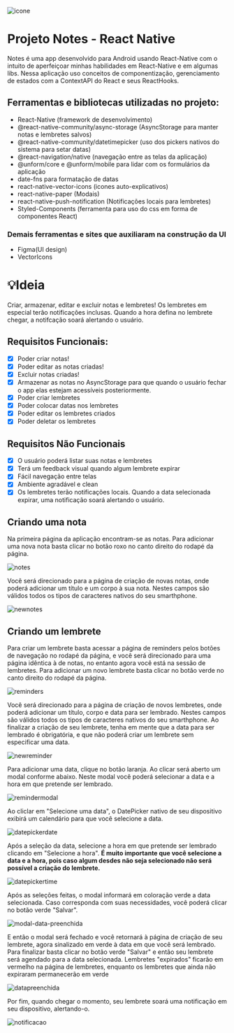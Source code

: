 ![icone](https://github.com/Jordaobm/notes-React-Native/blob/main/android/app/src/main/res/mipmap-xxxhdpi/ic_launcher.png)

# Projeto Notes - React Native

Notes é uma app desenvolvido para Android usando React-Native com o intuito de aperfeiçoar minhas habilidades em React-Native e em algumas libs. Nessa aplicação uso conceitos de componentização, gerenciamento de estados com a ContextAPI do React e seus ReactHooks.

## Ferramentas e bibliotecas utilizadas no projeto:

- React-Native (framework de desenvolvimento)
- @react-native-community/async-storage (AsyncStorage para manter notas e lembretes salvos)
- @react-native-community/datetimepicker (uso dos pickers nativos do sistema para setar datas)
- @react-navigation/native (navegação entre as telas da aplicação)
- @unform/core e @unform/mobile para lidar com os formulários da aplicação
- date-fns para formatação de datas
- react-native-vector-icons (icones auto-explicativos)
- react-native-paper (Modais)
- react-native-push-notification (Notificações locais para lembretes)
- Styled-Components (ferramenta para uso do css em forma de componentes React)

### Demais ferramentas e sites que auxiliaram na construção da UI

- Figma(UI design)
- VectorIcons

# 💡Ideia

Criar, armazenar, editar e excluir notas e lembretes! Os lembretes em especial terão notificações inclusas. Quando a hora defina no lembrete chegar, a notifcação soará alertando o usuário.

## Requisitos Funcionais:

- [x]  Poder criar notas!
- [x]  Poder editar as notas criadas!
- [x]  Excluir notas criadas!
- [x]  Armazenar as notas no AsyncStorage para que quando o usuário fechar o app elas estejam acessíveis posteriormente.
- [x]  Poder criar lembretes
- [x]  Poder colocar datas nos lembretes
- [x]  Poder editar os lembretes criados
- [x]  Poder deletar os lembretes

## Requisitos Não Funcionais

- [x]  O usuário poderá listar suas notas e lembretes
- [x]  Terá um feedback visual quando algum lembrete expirar
- [x]  Fácil navegação entre telas
- [x]  Ambiente agradável e clean
- [x]  Os lembretes terão notificações locais. Quando a data selecionada expirar, uma notificação soará alertando o usuário.

## Criando uma nota

Na primeira página da aplicação encontram-se as notas. Para adicionar uma nova nota basta clicar no botão roxo no canto direito do rodapé da página.

![notes](https://github.com/Jordaobm/notes-React-Native/blob/main/assets/documentation/Notes.jpg)

Você será direcionado para a página de criação de novas notas, onde poderá adicionar um título e um corpo à sua nota. Nestes campos são válidos todos os tipos de caracteres nativos do seu smarthphone.

![newnotes](https://github.com/Jordaobm/notes-React-Native/blob/main/assets/documentation/NewNotes.jpg)


## Criando um lembrete

Para criar um lembrete basta acessar a página de reminders pelos botões de navegação no rodapé da página, e você será direcionado para uma página idêntica à de notas, no entanto agora você está na sessão de lembretes. Para adicionar um novo lembrete basta clicar no botão verde no canto direito do rodapé da página.

![reminders](https://github.com/Jordaobm/notes-React-Native/blob/main/assets/documentation/Reminders.jpg)

Você será direcionado para a página de criação de novos lembretes, onde poderá adicionar um título, corpo e data para ser lembrado. Nestes campos são válidos todos os tipos de caracteres nativos do seu smarthphone. Ao finalizar a criação de seu lembrete, tenha em mente que a data para ser lembrado é obrigatória, e que não poderá criar um lembrete sem especificar uma data. 

![newreminder](https://github.com/Jordaobm/notes-React-Native/blob/main/assets/documentation/NewReminder.jpg)

Para adicionar uma data, clique no botão laranja. Ao clicar será aberto um modal conforme abaixo. Neste modal você poderá selecionar a data e a hora em que pretende ser lembrado.

![remindermodal](https://github.com/Jordaobm/notes-React-Native/blob/main/assets/documentation/modal.jpg)

Ao cliclar em "Selecione uma data", o DatePicker nativo de seu dispositivo exibirá um calendário para que você selecione a data.

![datepickerdate](https://github.com/Jordaobm/notes-React-Native/blob/main/assets/documentation/datepickerdate.jpg)

Após a seleção da data, selecione a hora em que pretende ser lembrado clicando em "Selecione a hora". **É muito importante que você selecione a data e a hora, pois caso algum desdes não seja selecionado não será possível a criação do lembrete.**

![datepickertime](https://github.com/Jordaobm/notes-React-Native/blob/main/assets/documentation/datepickertime.jpg)

Após as seleções feitas, o modal informará em coloração verde a data selecionada. Caso corresponda com suas necessidades, você poderá clicar no botão verde "Salvar".

![modal-data-preenchida](https://github.com/Jordaobm/notes-React-Native/blob/main/assets/documentation/modal-data-preenchida.jpg)

E então o modal será fechado e você retornará à página de criação de seu lembrete, agora sinalizado em verde à data em que você será lembrado. Para finalizar basta clicar no botão verde "Salvar" e então seu lembrete será agendado para a data selecionada. Lembretes "expirados" ficarão em vermelho na página de lembretes, enquanto os lembretes que ainda não expiraram permanecerão em verde

![datapreenchida](https://github.com/Jordaobm/notes-React-Native/blob/main/assets/documentation/datapreenchida.jpg)

Por fim, quando chegar o momento, seu lembrete soará uma notificação em seu dispositivo, alertando-o. 

![notificacao](https://github.com/Jordaobm/notes-React-Native/blob/main/assets/documentation/Notifica%C3%A7%C3%A3o.jpg)